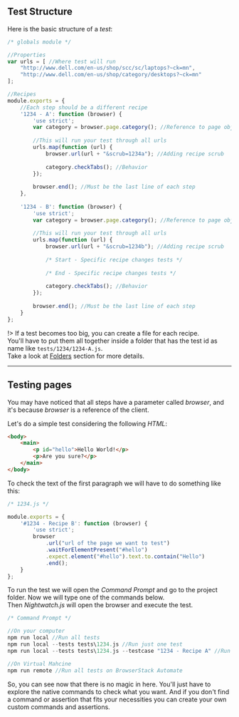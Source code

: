## Test Structure
Here is the basic structure of a *test*:

```javascript
/* globals module */

//Properties
var urls = [ //Where test will run
    "http://www.dell.com/en-us/shop/scc/sc/laptops?~ck=mn",
    "http://www.dell.com/en-us/shop/category/desktops?~ck=mn"
];

//Recipes
module.exports = {
    //Each step should be a different recipe
    '1234 - A': function (browser) {
        'use strict';
        var category = browser.page.category(); //Reference to page object
        
        //This will run your test through all urls
        urls.map(function (url) {
            browser.url(url + "&scrub=1234a"); //Adding recipe scrub
            
            category.checkTabs(); //Behavior
        });
        
        browser.end(); //Must be the last line of each step
    },
    
    '1234 - B': function (browser) {
        'use strict';
        var category = browser.page.category(); //Reference to page object
        
        //This will run your test through all urls
        urls.map(function (url) {
            browser.url(url + "&scrub=1234b"); //Adding recipe scrub
            
            /* Start - Specific recipe changes tests */
            
            /* End - Specific recipe changes tests */
            
            category.checkTabs(); //Behavior
        });
        
        browser.end(); //Must be the last line of each step
    }
};
```

!> If a test becomes too big, you can create a file for each recipe.<br>
You'll have to put them all together inside a folder that has the test
id as name like `tests/1234/1234-A.js`.<br>
Take a look at [Folders](https://eduardomontanha.github.io/tnt-automation/#/usage/folders?id=addremove-a-folder)
section for more details.

---

## Testing pages
You may have noticed that all steps have a parameter called *browser*,
and it's because *browser* is a reference of the client.

Let's do a simple test considering the following *HTML*:

```html
<body>
    <main>
        <p id="hello">Hello World!</p>
        <p>Are you sure?</p>
    </main>
</body>
```

To check the text of the first paragraph we will have to do something
like this:

```javascript
/* 1234.js */

module.exports = {
    '#1234 - Recipe B': function (browser) {
        'use strict';
        browser
            .url("url of the page we want to test")
            .waitForElementPresent("#hello")
            .expect.element("#hello").text.to.contain("Hello")
            .end();
    }
};
```

To run the test we will open the *Command Prompt* and go to the project
folder. Now we will type one of the commands below.<br>
Then *Nightwatch.js* will open the browser and execute the test.

```javascript
/* Command Prompt */

//On your computer
npm run local //Run all tests
npm run local --tests tests\1234.js //Run just one test
npm run local --tests tests\1234.js --testcase "1234 - Recipe A" //Run just one step

//On Virtual Mahcine
npm run remote //Run all tests on BrowserStack Automate
```

So, you can see now that there is no magic in here. You'll just have
to explore the native commands to check what you want. And if you don't
find a command or assertion that fits your necessities you can create
your own custom commands and assertions.